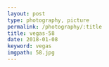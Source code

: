 ```yaml
---
layout: post
type: photography, picture
permalink: /photography/:title
title: vegas-58
date: 2018-01-08
keyword: vegas
imgpath: 58.jpg
---
```



